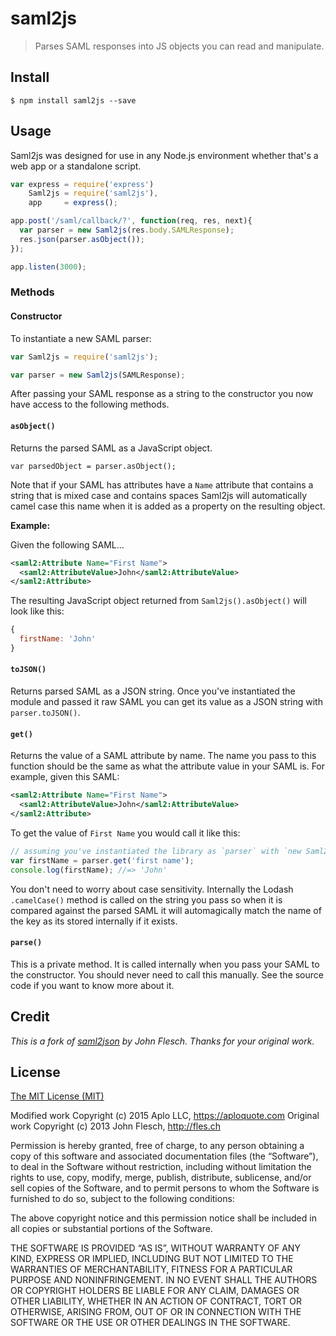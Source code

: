 # saml2js

> Parses SAML responses into JS objects you can read and manipulate.

## Install

```
$ npm install saml2js --save
```

## Usage

Saml2js was designed for use in any Node.js environment whether that's a web app or a standalone script.

```js
var express = require('express')
    Saml2js = require('saml2js'),
    app     = express();

app.post('/saml/callback/?', function(req, res, next){
  var parser = new Saml2js(res.body.SAMLResponse);
  res.json(parser.asObject());
});

app.listen(3000);
```

### Methods

#### Constructor

To instantiate a new SAML parser:

```js
var Saml2js = require('saml2js');

var parser = new Saml2js(SAMLResponse);
```

After passing your SAML response as a string to the constructor you now have access to the following methods.

#### `asObject()`

Returns the parsed SAML as a JavaScript object.

```
var parsedObject = parser.asObject();
```

Note that if your SAML has attributes have a `Name` attribute that contains a string that is mixed case and contains spaces Saml2js will automatically camel case this name when it is added as a property on the resulting object.

__Example:__

Given the following SAML...

```xml
<saml2:Attribute Name="First Name">
  <saml2:AttributeValue>John</saml2:AttributeValue>
</saml2:Attribute>
```

The resulting JavaScript object returned from `Saml2js().asObject()` will look like this:

```js
{
  firstName: 'John'
}
```

#### `toJSON()`

Returns parsed SAML as a JSON string. Once you've instantiated the module and passed it raw SAML you can get its value as a JSON string with `parser.toJSON()`.

#### `get()`

Returns the value of a SAML attribute by name. The name you pass to this function should be the same as what the attribute value in your SAML is. For example, given this SAML:

```xml
<saml2:Attribute Name="First Name">
  <saml2:AttributeValue>John</saml2:AttributeValue>
</saml2:Attribute>
```

To get the value of `First Name` you would call it like this:

```js
// assuming you've instantiated the library as `parser` with `new Saml2js(SAMLResponse)`...
var firstName = parser.get('first name');
console.log(firstName); //=> 'John'
```

You don't need to worry about case sensitivity. Internally the Lodash `.camelCase()` method is called on the string you pass so when it is compared against the parsed SAML it will automagically match the name of the key as its stored internally if it exists.

#### `parse()`

This is a private method. It is called internally when you pass your SAML to the constructor. You should never need to call this manually. See the source code if you want to know more about it.

## Credit

*This is a fork of [saml2json](https://github.com/flesch/saml2json.git) by John Flesch. Thanks for your original work.*

## License

[The MIT License (MIT)](http://flesch.mit-license.org/)

Modified work Copyright (c) 2015 Aplo LLC, https://aploquote.com
Original work Copyright (c) 2013 John Flesch, http://fles.ch

Permission is hereby granted, free of charge, to any person obtaining a copy of this software and associated documentation files (the “Software”), to deal in the Software without restriction, including without limitation the rights to use, copy, modify, merge, publish, distribute, sublicense, and/or sell copies of the Software, and to permit persons to whom the Software is furnished to do so, subject to the following conditions:

The above copyright notice and this permission notice shall be included in all copies or substantial portions of the Software.

THE SOFTWARE IS PROVIDED “AS IS”, WITHOUT WARRANTY OF ANY KIND, EXPRESS OR IMPLIED, INCLUDING BUT NOT LIMITED TO THE WARRANTIES OF MERCHANTABILITY, FITNESS FOR A PARTICULAR PURPOSE AND NONINFRINGEMENT. IN NO EVENT SHALL THE AUTHORS OR COPYRIGHT HOLDERS BE LIABLE FOR ANY CLAIM, DAMAGES OR OTHER LIABILITY, WHETHER IN AN ACTION OF CONTRACT, TORT OR OTHERWISE, ARISING FROM, OUT OF OR IN CONNECTION WITH THE SOFTWARE OR THE USE OR OTHER DEALINGS IN THE SOFTWARE.

